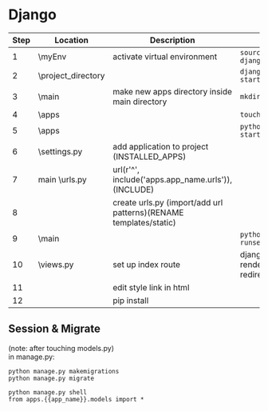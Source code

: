 # Django

Step |   Location |   Description   |  Command
--- |   --- |   ---  |  ---
1| \\myEnv |  activate virtual environment  |  `source djangoEnv/bin/activate`
2| \\project_directory |    |  `django-admin startproject main`
3| \\main | make new apps directory inside main directory   |  `mkdir apps`
4| \\apps |    |  `touch __init__.py`
5| \\apps |    |  `python ../manage.py startapp first_ap`
6| \\settings.&#8203;py |  add application to project (INSTALLED_APPS)  |
7| main  \\urls.&#8203;py | url(r'^', include('apps.app_name.urls')), (INCLUDE)   |
8|  |  create urls.&#8203;py (import/add url patterns)(RENAME templates/static)  |
9| \\main |    |  `python manage.py runserver`
10| \\views.&#8203;py |  set up index route  |  django.shortcuts import render, HttpResponse, redirect (INDEX)
11|  |  edit style link in html  |
12|  |  pip install  |

## Session & Migrate

(note: after touching models.&#8203;py)  
in manage.&#8203;py:  

```shell
python manage.py makemigrations
python manage.py migrate
```

```shell
python manage.py shell
from apps.{{app_name}}.models import *
```